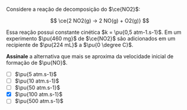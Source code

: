 Considere a reação de decomposição do $\ce{NO2}$:

$$
\ce{2 NO2(g) -> 2 NO(g) + O2(g)}
$$

Essa reação possui constante cinética $k = \pu{0,5 atm-1.s-1}$. Em um experimento $\pu{460 mg}$ de $\ce{NO2}$ são adicionados em um recipiente de $\pu{224 mL}$ a $\pu{0 \degree C}$.

**Assinale** a alternativa que mais se aproxima da velocidade inicial de formação de $\pu{NO}$.

- [ ] $\pu{5 atm.s-1}$
- [ ] $\pu{10 atm.s-1}$
- [ ] $\pu{50 atm.s-1}$
- [x] $\pu{100 atm.s-1}$
- [ ] $\pu{500 atm.s-1}$
